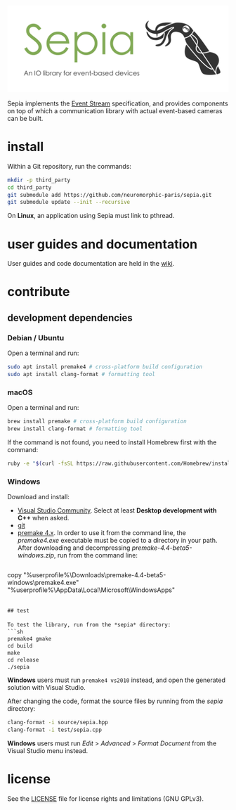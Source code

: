 ![sepia](banner.png "The Sepia banner")

Sepia implements the [Event Stream](https://github.com/neuromorphic-paris/event_stream) specification, and provides components on top of which a communication library with actual event-based cameras can be built.

# install

Within a Git repository, run the commands:

```sh
mkdir -p third_party
cd third_party
git submodule add https://github.com/neuromorphic-paris/sepia.git
git submodule update --init --recursive
```

On __Linux__, an application using Sepia must link to pthread.

# user guides and documentation

User guides and code documentation are held in the [wiki](https://github.com/neuromorphic-paris/sepia/wiki).

# contribute

## development dependencies

### Debian / Ubuntu

Open a terminal and run:
```sh
sudo apt install premake4 # cross-platform build configuration
sudo apt install clang-format # formatting tool
```

### macOS

Open a terminal and run:
```sh
brew install premake # cross-platform build configuration
brew install clang-format # formatting tool
```
If the command is not found, you need to install Homebrew first with the command:
```sh
ruby -e "$(curl -fsSL https://raw.githubusercontent.com/Homebrew/install/master/install)"
```

### Windows

Download and install:
- [Visual Studio Community](https://visualstudio.microsoft.com/vs/community/). Select at least __Desktop development with C++__ when asked.
- [git](https://git-scm.com)
- [premake 4.x](https://premake.github.io/download.html). In order to use it from the command line, the *premake4.exe* executable must be copied to a directory in your path. After downloading and decompressing *premake-4.4-beta5-windows.zip*, run from the command line:
  ```sh
copy "%userprofile%\Downloads\premake-4.4-beta5-windows\premake4.exe" "%userprofile%\AppData\Local\Microsoft\WindowsApps"
  ```

## test

To test the library, run from the *sepia* directory:
```sh
premake4 gmake
cd build
make
cd release
./sepia
```

__Windows__ users must run `premake4 vs2010` instead, and open the generated solution with Visual Studio.

After changing the code, format the source files by running from the *sepia* directory:
```sh
clang-format -i source/sepia.hpp
clang-format -i test/sepia.cpp
```

__Windows__ users must run *Edit* > *Advanced* > *Format Document* from the Visual Studio menu instead. 

# license

See the [LICENSE](LICENSE.txt) file for license rights and limitations (GNU GPLv3).
